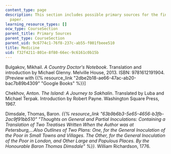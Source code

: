 ```yaml
---
content_type: page
description: This section includes possible primary sources for the final research
  paper.
learning_resource_types: []
ocw_type: CourseSection
parent_title: Primary Sources
parent_type: CourseSection
parent_uid: 9c6774c1-76f8-237c-ab55-f001fbeee510
title: Medicine
uid: f32f4211-801e-8f80-66ec-9c6161c0b15b
---
```


Bulgakov, Mikhail. _A Country Doctor's Notebook_. Translation and introduction by Michael Glenny. Melville House, 2013. ISBN: 9781612191904. \[Preview with {{% resource_link "2dbe2b18-ae66-47ac-ab20-bac7b89b4309" "Google Books" %}}\] 

Chekhov, Anton. _The Island: A Journey to Sakhalin_. Translated by Luba and Michael Terpak. Introduction by Robert Payne. Washington Square Press, 1967. 

Dimsdale, Thomas, Baron. _{{% resource_link "63b9b6b3-5e65-4656-b3fb-2ac9f91bb510" "Thoughts on General and Partial Inoculations: Containing a Translation of Two Treatises Written When the Author was at Petersburg,...Also Outlines of Two Plans: One, for the General Inoculation of the Poor in Small Towns and Villages. The Other, for the General Inoculation of the Poor in London, and Other Large and Populous Places. By the Honourable Baron Thomas Dimsdale" %}}._ William Richardson, 1776.
